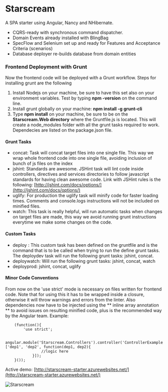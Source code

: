 Starscream
==========

A SPA starter using Angular, Nancy and NHibernate.


- CQRS-ready with synchronous command dispatcher.
- Domain Events already installed with BlingBag
- SpecFlow and Selenium set up and ready for Features and Acceptance Criteria (scenarios)
- Database deployer re-builds database from domain entities

### Frontend Deployment with Grunt ###
Now the frontend code will be deployed with a Grunt workflow. Steps for installing grunt are the following

1. Install Nodejs on your machine, be sure to have this set also on your environment variables. Test by typing **npm -version** on the command line.
2. Install grunt globally on your machine: **npm install -g grunt-cli**
3. Type **npm install** on your machine, be sure to be on the **Starscream.Web directory** where the Gruntfile.js is located. This will create a node_modules folder with all the grunt tasks required to work. Dependecies are listed on the package.json file.

#### Grunt Tasks ####
- concat: Task will concat target files into one single file. This way we wrap whole frontend code into one single file, avoiding inclusion of bunch of js files on the index
- jshint: Standards are awesome. JSHint task will lint code inside controllers, directives and services directories to follow javascript standards for having clean awesome code. Link with JSHint rules is the following: [http://jshint.com/docs/options/](http://jshint.com/docs/options/)
- uglify: For production the uglify task will minify code for faster loading times. Comments and console.logs instructions will not be included on minified files.
- watch: This task is really helpful, will run automatic tasks when changes on target files are made, this way we avoid running grunt instructions everytime we make some changes on the code.

#### Custom Tasks ####
- deploy : This custom task has been defined on the gruntfile and is the command that is to be called when trying to run the define grunt tasks. The deploydev task will run the following grunt tasks: jshint, concat.
- deploywatch: Will run the following grunt tasks: jshint, concat, watch
- deployprod: jshint, concat, uglify

#### Minor Code Conventions ####
From now on the 'use strict' mode is necessary on files written for frontend code. Note that for using this it has to be wrapped inside a closure, otherwise it will throw warnings and errors from the linter. Also dependencies now have to be injected using the ** inline array annotation ** to avoid issues on resulting minified code, plus is the recommended way by the Angular team.
Example: 
	
		
		(function(){
			'use strict';
	
			angular.module('Starscream.Controllers').controller('ControllerExample', ['dep1', 'dep2', function(dep1, dep2){
					//logic here
				}]);
		}());
		

Active demo: [http://starscream-starter.azurewebsites.net/](http://starscream-starter.azurewebsites.net/)


![Starscream](http://fc09.deviantart.net/fs47/i/2009/164/2/8/Decepticon_Starscream_by_davidnery.jpg)
